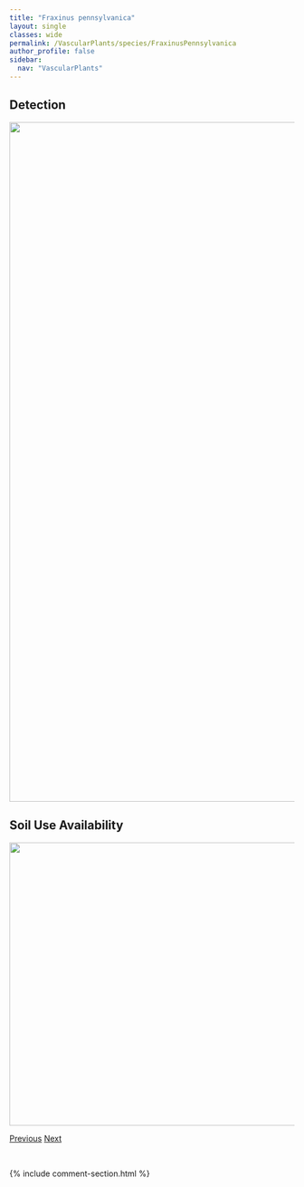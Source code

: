 ```yaml
---
title: "Fraxinus pennsylvanica"
layout: single
classes: wide
permalink: /VascularPlants/species/FraxinusPennsylvanica
author_profile: false
sidebar:
  nav: "VascularPlants"
---
```


<h2>Detection</h2>

<a href="https://drive.google.com/uc?export=view&id=1L6wOz5xQqe4YxAD-uWYDKfDpPaAemYIP">
<img src="https://drive.google.com/uc?export=view&id=1L6wOz5xQqe4YxAD-uWYDKfDpPaAemYIP" height = "1200" width = "800">
</a>


<h2>Soil Use Availability</h2>

<a href="https://drive.google.com/uc?export=view&id=1hloppwykLVpg-k3w_xhINVgugV9_mXhH">
<img src="https://drive.google.com/uc?export=view&id=1hloppwykLVpg-k3w_xhINVgugV9_mXhH" height = "500" width = "1000">
</a>


<a href="/DevelopmentWebsite/VascularPlants/species/FraxinusAmericana" class="pagination--pager" title="Fraxinus americana">Previous</a> <a href="/DevelopmentWebsite/VascularPlants/species/GaillardiaAristata" class="pagination--pager" title="Gaillardia aristata">Next</a>

<p>&nbsp;</p>

{% include comment-section.html %}
